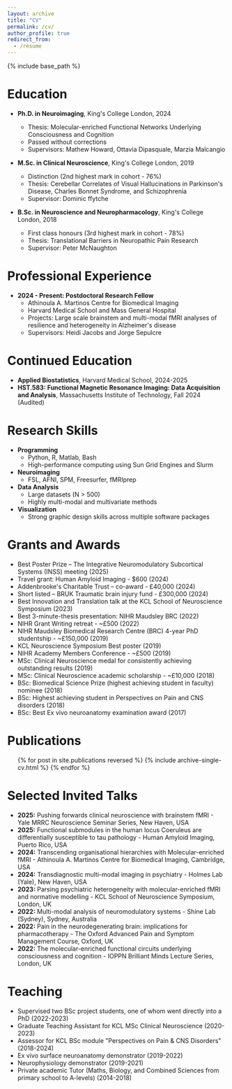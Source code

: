 ```yaml
---
layout: archive
title: "CV"
permalink: /cv/
author_profile: true
redirect_from:
  - /resume
---
```


{% include base_path %}

Education
======
* **Ph.D. in Neuroimaging**, King's College London, 2024
  * Thesis: Molecular-enriched Functional Networks Underlying Consciousness and Cognition
  * Passed without corrections
  * Supervisors: Mathew Howard, Ottavia Dipasquale, Marzia Malcangio

* **M.Sc. in Clinical Neuroscience**, King's College London, 2019
  * Distinction (2nd highest mark in cohort - 76%)
  * Thesis: Cerebellar Correlates of Visual Hallucinations in Parkinson's Disease, Charles Bonnet Syndrome, and Schizophrenia
  * Supervisor: Dominic ffytche

* **B.Sc. in Neuroscience and Neuropharmacology**, King's College London, 2018
  * First class honours (3rd highest mark in cohort - 78%)
  * Thesis: Translational Barriers in Neuropathic Pain Research
  * Supervisor: Peter McNaughton

Professional Experience
======
* **2024 - Present: Postdoctoral Research Fellow**
  * Athinoula A. Martinos Centre for Biomedical Imaging
  * Harvard Medical School and Mass General Hospital
  * Projects: Large scale brainstem and multi-modal fMRI analyses of resilience and heterogeneity in Alzheimer's disease
  * Supervisors: Heidi Jacobs and Jorge Sepulcre

Continued Education
======
* **Applied Biostatistics**, Harvard Medical School, 2024-2025
* **HST.583: Functional Magnetic Resonance Imaging: Data Acquisition and Analysis**, Massachusetts Institute of Technology, Fall 2024 (Audited)

Research Skills
======
* **Programming**
  * Python, R, Matlab, Bash
  * High-performance computing using Sun Grid Engines and Slurm
* **Neuroimaging**
  * FSL, AFNI, SPM, Freesurfer, fMRIprep
* **Data Analysis**
  * Large datasets (N > 500)
  * Highly multi-modal and multivariate methods
* **Visualization**
  * Strong graphic design skills across multiple software packages

Grants and Awards
======
* Best Poster Prize – The Integrative Neuromodulatory Subcortical Systems (INSS) meeting (2025)
* Travel grant: Human Amyloid Imaging - $600 (2024)
* Addenbrooke's Charitable Trust – co-award - £40,000 (2024)
* Short listed – BRUK Traumatic brain injury fund - £300,000 (2024)
* Best Innovation and Translation talk at the KCL School of Neuroscience Symposium (2023)
* Best 3-minute-thesis presentation: NIHR Maudsley BRC (2022)
* NIHR Grant Writing retreat - ~£500 (2022)
* NIHR Maudsley Biomedical Research Centre (BRC) 4-year PhD studentship - ~£150,000 (2019)
* KCL Neuroscience Symposium Best poster (2019)
* NIHR Academy Members Conference - ~£500 (2019)
* MSc: Clinical Neuroscience medal for consistently achieving outstanding results (2019)
* MSc: Clinical Neuroscience academic scholarship - ~£10,000 (2018)
* BSc: Biomedical Science Prize (highest achieving student in faculty) nominee (2018)
* BSc: Highest achieving student in Perspectives on Pain and CNS disorders (2018)
* BSc: Best Ex vivo neuroanatomy examination award (2017)

Publications
======
  <ul>{% for post in site.publications reversed %}
    {% include archive-single-cv.html %}
  {% endfor %}</ul>

Selected Invited Talks
======
* **2025:** Pushing forwards clinical neuroscience with brainstem fMRI - Yale MRRC Neuroscience Seminar Series, New Haven, USA
* **2025:** Functional submodules in the human locus Coeruleus are differentially susceptible to tau pathology - Human Amyloid Imaging, Puerto Rico, USA
* **2024:** Transcending organisational hierarchies with Molecular-enriched fMRI - Athinoula A. Martinos Centre for Biomedical Imaging, Cambridge, USA
* **2024:** Transdiagnostic multi-modal imaging in psychiatry - Holmes Lab (Yale), New Haven, USA
* **2023:** Parsing psychiatric heterogeneity with molecular-enriched fMRI and normative modelling - KCL School of Neuroscience Symposium, London, UK
* **2022:** Multi-modal analysis of neuromodulatory systems - Shine Lab (Sydney), Sydney, Australia
* **2022:** Pain in the neurodegenerating brain: implications for pharmacotherapy - The Oxford Advanced Pain and Symptom Management Course, Oxford, UK
* **2022:** The molecular-enriched functional circuits underlying consciousness and cognition - IOPPN Brilliant Minds Lecture Series, London, UK

Teaching
======
* Supervised two BSc project students, one of whom went directly into a PhD (2022-2023)
* Graduate Teaching Assistant for KCL MSc Clinical Neuroscience (2020-2023)
* Assessor for KCL BSc module "Perspectives on Pain & CNS Disorders" (2018-2024)
* Ex vivo surface neuroanatomy demonstrator (2019-2022)
* Neurophysiology demonstrator (2019-2021)
* Private academic Tutor (Maths, Biology, and Combined Sciences from primary school to A-levels) (2014-2018)
